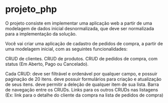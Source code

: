 # projeto_php
O projeto consiste em implementar uma aplicação web a partir de uma modelagem de dados inicial desnormalizada, que deve ser normalizada para a implementação da solução.

 Você vai criar uma aplicação de cadastro de pedidos de compra, a partir de uma modelagem inicial, com as seguintes funcionalidades:
 
  CRUD de clientes.
  CRUD de produtos.
  CRUD de pedidos de compra, com status (Em Aberto, Pago ou Cancelado).
  
 Cada CRUD:
    deve ser filtrável e ordenável por qualquer campo, e possuir paginação de 20 itens.
    deve possuir formulários para criação e atualização de seus itens.
    deve permitir a deleção de qualquer item de sua lista.
    Barra de navegação entre os CRUDs.
    Links para os outros CRUDs nas listagens (Ex: link para o detalhe do cliente da compra na lista de pedidos de compra)
